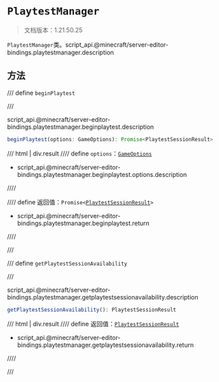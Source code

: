 # `PlaytestManager`

> 文档版本：1.21.50.25

`PlaytestManager`类。script_api.@minecraft/server-editor-bindings.playtestmanager.description

## 方法

/// define
`beginPlaytest`


///

script_api.@minecraft/server-editor-bindings.playtestmanager.beginplaytest.description

```js
beginPlaytest(options: GameOptions): Promise<PlaytestSessionResult>
```

/// html | div.result
//// define
`options`：[`GameOptions`](./gameoptions.md)

- script_api.@minecraft/server-editor-bindings.playtestmanager.beginplaytest.options.description


////

//// define
返回值：<code>Promise&lt;<a href="../playtestsessionresult/">PlaytestSessionResult</a>&gt;</code>

- script_api.@minecraft/server-editor-bindings.playtestmanager.beginplaytest.return


////

///


/// define
`getPlaytestSessionAvailability`


///

script_api.@minecraft/server-editor-bindings.playtestmanager.getplaytestsessionavailability.description

```js
getPlaytestSessionAvailability(): PlaytestSessionResult
```

/// html | div.result
//// define
返回值：[`PlaytestSessionResult`](./playtestsessionresult.md)

- script_api.@minecraft/server-editor-bindings.playtestmanager.getplaytestsessionavailability.return


////

///


